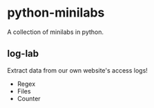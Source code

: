 # python-minilabs
A collection of minilabs in python.

## log-lab
Extract data from our own website's access logs!
- Regex
- Files
- Counter
